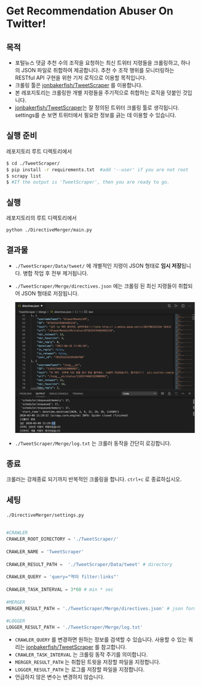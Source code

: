 # Get Recommendation Abuser On Twitter!

## 목적

- 포털뉴스 댓글 추천 수의 조작을 요청하는 최신 트위터 지령들을 크롤링하고, 하나의 JSON 파일로 취합하여 제공합니다. 추천 수 조작 행위를 모니터링하는 RESTful API 구현을 위한 기저 로직으로 이용할 목적입니다.
- 크롤링 툴은 [jonbakerfish/TweetScraper](https://github.com/jonbakerfish/TweetScraper) 를 이용합니다.
- 본 레포지토리는 크롤링한 개별 지령들을 주기적으로 취합하는 로직을 덧붙인 것입니다.
- [jonbakerfish/TweetScraper](https://github.com/jonbakerfish/TweetScraper)는 잘 정의된 트위터 크롤링 툴로 생각됩니다. settings를 손 보면 트위터에서 필요한 정보를 긁는 데 이용할 수 있습니다. 

## 실행 준비

레포지토리 루트 디렉토리에서

```bash
$ cd ./TweetScraper/
$ pip install -r requirements.txt  #add '--user' if you are not root
$ scrapy list
$ #If the output is 'TweetScraper', then you are ready to go.
```

## 실행

레포지토리의 루트 디렉토리에서

```bash
python ./DirectiveMerger/main.py
```

## 결과물

- `./TweetScraper/Data/tweet/` 에 개별적인 지령이 JSON 형태로 **임시 저장**됩니다. 병합 작업 후 전부 제거됩니다.

- `./TweetScraper/Merge/directives.json` 에는 크롤링 된 최신 지령들이 취합되어 JSON 형태로 저장됩니다.

  ![img0](./img0.png)

- `./TweetScraper/Merge/log.txt` 는 크롤러 동작을 간단히 로깅합니다.

## 종료

크롤러는 강제종료 되기까지 반복적인 크롤링을 합니다. `ctrl+c` 로 종료하십시오.

## 세팅

`./DirectiveMerger/settings.py`

```python

#CRAWLER
CRAWLER_ROOT_DIRECTORY = './TweetScraper/'

CRAWLER_NAME = 'TweetScraper'

CRAWLER_RESULT_PATH =  './TweetScraper/Data/tweet' # directory

CRAWLER_QUERY = 'query="역따 filter:links"'

CRAWLER_TASK_INTERVAL = 3*60 # min * sec

#MERGER
MERGER_RESULT_PATH = './TweetScraper/Merge/directives.json' # json format output file

#LOGGER
LOGGER_RESULT_PATH = './TweetScraper/Merge/log.txt' 
```

- `CRAWLER_QUERY` 를 변경하면 원하는 정보를 검색할 수 있습니다. 사용할 수 있는 쿼리는 [jonbakerfish/TweetScraper](https://github.com/jonbakerfish/TweetScraper) 를 참고합니다.
- `CRAWLER_TASK_INTERVAL` 는 크롤링 동작 주기를 의미합니다.
- `MERGER_RESULT_PATH` 는  취합된 트윗을 저장할 파일을 지정합니다.
- `LOGGER_RESULT_PATH` 는 로그를 저장할 파일을 지정합니다.
- 언급하지 않은 변수는 변경하지 않습니다.
